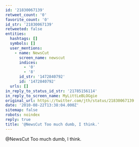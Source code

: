 ```yaml
---
id: '21830067139'
retweet_count: '0'
favorite_count: '0'
id_str: '21830067139'
retweeted: false
entities:
  hashtags: []
  symbols: []
  user_mentions:
    - name: NewsCut
      screen_name: newscut
      indices:
        - '0'
        - '8'
      id_str: '1472840792'
      id: '1472840792'
  urls: []
in_reply_to_status_id_str: '21785156114'
in_reply_to_screen_name: MyLittLeBLOGgie
original_url: https://twitter.com/jth/status/21830067139
date: '2010-08-22T13:38:04.000Z'
sitemap: false
robots: noindex
reply: true
title: '@NewsCut Too much dumb, I think.'
---
```


@NewsCut Too much dumb, I think.